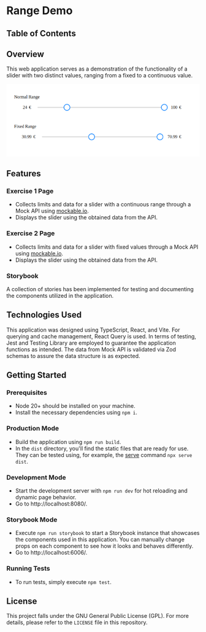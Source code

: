 # Range Demo

## Table of Contents

## Overview

This web application serves as a demonstration of the functionality of a slider with two distinct values, ranging from a fixed to a continuous value.

![Ranges](docs/ranges.png)

## Features

### Exercise 1 Page

- Collects limits and data for a slider with a continuous range through a Mock API using [mockable.io](https://www.mockable.io/).
- Displays the slider using the obtained data from the API.

### Exercise 2 Page

- Collects limits and data for a slider with fixed values through a Mock API using [mockable.io](https://www.mockable.io/).
- Displays the slider using the obtained data from the API.

### Storybook

A collection of stories has been implemented for testing and documenting the components utilized in the application.

## Technologies Used

This application was designed using TypeScript, React, and Vite. For querying and cache management, React Query is used. In terms of testing, Jest and Testing Library are employed to guarantee the application functions as intended. The data from Mock API is validated via Zod schemas to assure the data structure is as expected.

## Getting Started

### Prerequisites

- Node 20+ should be installed on your machine.
- Install the necessary dependencies using `npm i`.

### Production Mode

- Build the application using `npm run build`.
- In the `dist` directory, you'll find the static files that are ready for use. They can be tested using, for example, the [serve](https://www.npmjs.com/package/serve) command `npx serve dist`.

### Development Mode

- Start the development server with `npm run dev` for hot reloading and dynamic page behavior.
- Go to http://localhost:8080/.

### Storybook Mode

- Execute `npm run storybook` to start a Storybook instance that showcases the components used in this application. You can manually change props on each component to see how it looks and behaves differently.
- Go to http://localhost:6006/.

### Running Tests

- To run tests, simply execute `npm test`.

## License

This project falls under the GNU General Public License (GPL). For more details, please refer to the `LICENSE` file in this repository.
